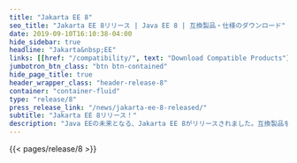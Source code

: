 ```yaml
---
title: "Jakarta EE 8"
seo_title: "Jakarta EE 8リリース | Java EE 8 | 互換製品・仕様のダウンロード"
date: 2019-09-10T16:10:38-04:00
hide_sidebar: true
headline: "Jakarta&nbsp;EE"
links: [[href: "/compatibility/", text: "Download Compatible Products"], [href: "/specifications/", text: "Specifications"]]
jumbotron_btn_class: "btn btn-contained" 
hide_page_title: true
header_wrapper_class: "header-release-8"
container: "container-fluid"
type: "release/8"
press_release_link: "/news/jakarta-ee-8-released/"
subtitle: "Jakarta EE 8リリース！"
description: "Java EEの未来となる、Jakarta EE 8がリリースされました。互換製品をダウンロードして、仕様の新機能をご覧ください。"
---
```


{{< pages/release/8 >}}
